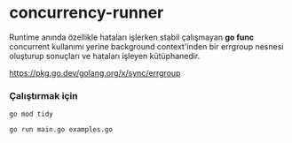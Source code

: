 # concurrency-runner

Runtime anında özellikle hataları işlerken stabil çalışmayan **go func** concurrent kullanımı yerine background context'inden bir errgroup nesnesi oluşturup sonuçları ve hataları işleyen kütüphanedir.

https://pkg.go.dev/golang.org/x/sync/errgroup


### Çalıştırmak için ###
```
go mod tidy
```
```
go run main.go examples.go
```